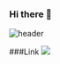 ### Hi there 👋
![header](https://capsule-render.vercel.app/api?type=rect&color=gradient&height=300&section=header&text=Jeongho%20Github!&fontSize=90&animation=fadeIn)


###Link
<a href="https://www.instagram.com/holif_e/" target="_blank"><img src="https://img.shields.io/badge/Instagram-E4405F?style=flat-square&logo=Instagram&logoColor=white"/>
</a>
